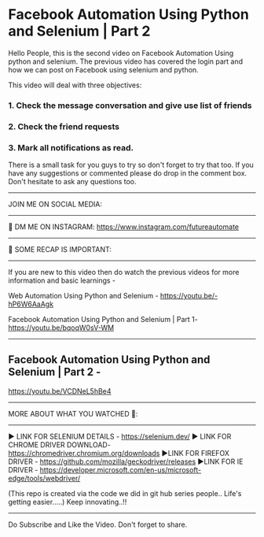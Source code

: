 # Facebook Automation Using Python and Selenium | Part 2


Hello People, this is the second video on Facebook Automation Using python and selenium. The previous video has covered the login part and how we can post on Facebook using selenium and python.

This video will deal with three objectives:
### 1. Check the message conversation and give use list of friends 
### 2.  Check the friend requests 
### 3. Mark all notifications as read.
There is a small task for you guys to try so don't forget to try that too.
If you have any suggestions or commented please do drop in the comment box. Don't hesitate to ask any questions too.
********************************************************************
JOIN ME ON SOCIAL MEDIA:
********************************************************************
🎨 DM ME ON INSTAGRAM: https://www.instagram.com/futureautomate
********************************************************************
👥 SOME RECAP IS IMPORTANT:
********************************************************************
If you are new to this video then do watch the previous videos for more information and basic learnings - 

Web Automation Using Python and Selenium - 
https://youtu.be/-hP6W6AaAgk

Facebook Automation Using Python and Selenium | Part 1-
https://youtu.be/bqoqW0sV-WM

********************************************************************

## Facebook Automation Using Python and Selenium | Part 2 - 
https://youtu.be/VCDNeL5hBe4

********************************************************************
MORE ABOUT WHAT YOU WATCHED 🎥:
********************************************************************
► LINK FOR SELENIUM DETAILS - https://selenium.dev/
► LINK FOR CHROME DRIVER  DOWNLOAD- https://chromedriver.chromium.org/downloads
►LINK FOR FIREFOX DRIVER - 
https://github.com/mozilla/geckodriver/releases
►LINK FOR IE DRIVER - 
https://developer.microsoft.com/en-us/microsoft-edge/tools/webdriver/

(This repo is created via the code we did in git hub series people..
Life's getting easier.....)
Keep innovating..!!
********************************************************************
Do Subscribe and Like the Video. Don't forget to share.
